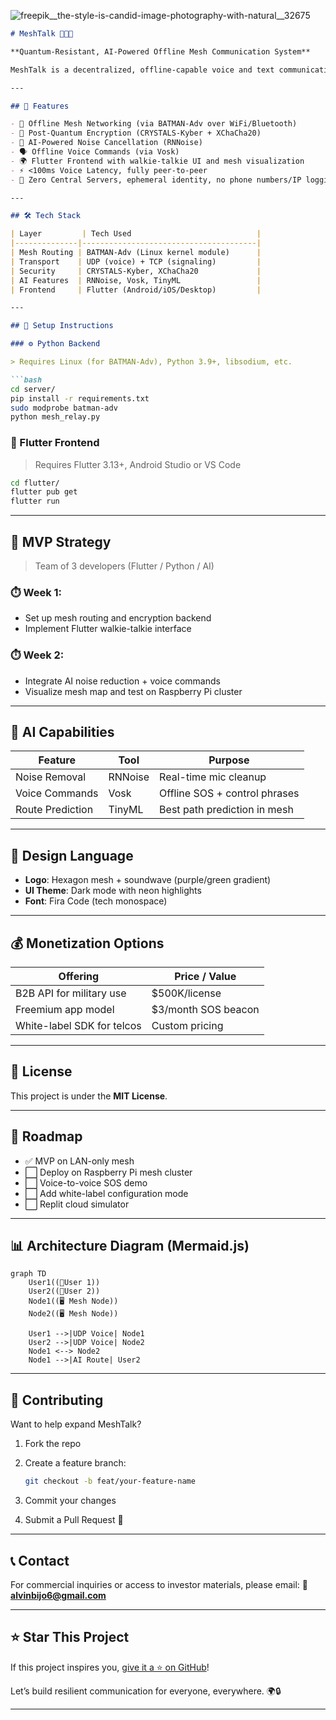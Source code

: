 ![freepik__the-style-is-candid-image-photography-with-natural__32675](https://github.com/user-attachments/assets/c953bef2-0958-40b7-b125-9a6f1d8197ea)

````markdown
# MeshTalk 🚀🔐📡

**Quantum-Resistant, AI-Powered Offline Mesh Communication System**

MeshTalk is a decentralized, offline-capable voice and text communication platform designed for mission-critical, internet-free environments. It operates over WiFi/Bluetooth mesh networks using military-grade encryption and cutting-edge AI for real-time noise reduction and command recognition.

---

## 🌟 Features

- 📶 Offline Mesh Networking (via BATMAN-Adv over WiFi/Bluetooth)
- 🔐 Post-Quantum Encryption (CRYSTALS-Kyber + XChaCha20)
- 🧠 AI-Powered Noise Cancellation (RNNoise)
- 🗣️ Offline Voice Commands (via Vosk)
- 🌍 Flutter Frontend with walkie-talkie UI and mesh visualization
- ⚡ <100ms Voice Latency, fully peer-to-peer
- 🧱 Zero Central Servers, ephemeral identity, no phone numbers/IP logging

---

## 🛠️ Tech Stack

| Layer         | Tech Used                            |
|--------------|---------------------------------------|
| Mesh Routing | BATMAN-Adv (Linux kernel module)      |
| Transport    | UDP (voice) + TCP (signaling)         |
| Security     | CRYSTALS-Kyber, XChaCha20             |
| AI Features  | RNNoise, Vosk, TinyML                 |
| Frontend     | Flutter (Android/iOS/Desktop)         |

---

## 🔧 Setup Instructions

### ⚙️ Python Backend

> Requires Linux (for BATMAN-Adv), Python 3.9+, libsodium, etc.

```bash
cd server/
pip install -r requirements.txt
sudo modprobe batman-adv
python mesh_relay.py
````

### 📱 Flutter Frontend

> Requires Flutter 3.13+, Android Studio or VS Code

```bash
cd flutter/
flutter pub get
flutter run
```

---

## 🧪 MVP Strategy

> Team of 3 developers (Flutter / Python / AI)

### ⏱️ Week 1:

* Set up mesh routing and encryption backend
* Implement Flutter walkie-talkie interface

### ⏱️ Week 2:

* Integrate AI noise reduction + voice commands
* Visualize mesh map and test on Raspberry Pi cluster

---

## 🧠 AI Capabilities

| Feature          | Tool    | Purpose                       |
| ---------------- | ------- | ----------------------------- |
| Noise Removal    | RNNoise | Real-time mic cleanup         |
| Voice Commands   | Vosk    | Offline SOS + control phrases |
| Route Prediction | TinyML  | Best path prediction in mesh  |

---

## 🎨 Design Language

* **Logo**: Hexagon mesh + soundwave (purple/green gradient)
* **UI Theme**: Dark mode with neon highlights
* **Font**: Fira Code (tech monospace)

---

## 💰 Monetization Options

| Offering                   | Price / Value        |
| -------------------------- | -------------------- |
| B2B API for military use   | \$500K/license       |
| Freemium app model         | \$3/month SOS beacon |
| White-label SDK for telcos | Custom pricing       |

---

## 📜 License

This project is under the **MIT License**.

---

## 🧭 Roadmap

* ✅ MVP on LAN-only mesh
* ⬜ Deploy on Raspberry Pi mesh cluster
* ⬜ Voice-to-voice SOS demo
* ⬜ Add white-label configuration mode
* ⬜ Replit cloud simulator

---

## 📊 Architecture Diagram (Mermaid.js)

```mermaid
graph TD
    User1((📱User 1))
    User2((📱User 2))
    Node1((🖥️ Mesh Node))
    Node2((🖥️ Mesh Node))

    User1 -->|UDP Voice| Node1
    User2 -->|UDP Voice| Node2
    Node1 <--> Node2
    Node1 -->|AI Route| User2
```

---

## 🧠 Contributing

Want to help expand MeshTalk?

1. Fork the repo
2. Create a feature branch:

   ```bash
   git checkout -b feat/your-feature-name
   ```
3. Commit your changes
4. Submit a Pull Request 🙌

---

## 📞 Contact

For commercial inquiries or access to investor materials, please email:
📩 **[alvinbijo6@gmail.com](mailto:alvinbijo6@gmail.com)**

---

## ⭐ Star This Project

If this project inspires you, [give it a ⭐ on GitHub](https://github.com/OffgridOps/MeshTalk)!

Let’s build resilient communication for everyone, everywhere. 🌍🔒

---

